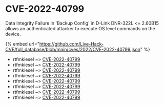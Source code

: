 # CVE-2022-40799

Data Integrity Failure in 'Backup Config' in D-Link DNR-322L <= 2.60B15 allows an authenticated attacker to execute OS level commands on the device.

{% embed url="https://github.com/Live-Hack-CVE/full_database/blob/main/cves/2022/CVE-2022-40799.json" %}


* rtfmkiesel ~> [CVE-2022-40799](https://www.alice-snow.ru/2022/database/cve-2022-40799/cve-2022-40799-rtfmkiesel)
* rtfmkiesel ~> [CVE-2022-40799](https://www.alice-snow.ru/2022/database/cve-2022-40799/cve-2022-40799-rtfmkiesel)
* rtfmkiesel ~> [CVE-2022-40799](https://www.alice-snow.ru/2022/database/cve-2022-40799/cve-2022-40799-rtfmkiesel)
* rtfmkiesel ~> [CVE-2022-40799](https://www.alice-snow.ru/2022/database/cve-2022-40799/cve-2022-40799-rtfmkiesel)
* rtfmkiesel ~> [CVE-2022-40799](https://www.alice-snow.ru/2022/database/cve-2022-40799/cve-2022-40799-rtfmkiesel)
* rtfmkiesel ~> [CVE-2022-40799](https://www.alice-snow.ru/2022/database/cve-2022-40799/cve-2022-40799-rtfmkiesel)
* rtfmkiesel ~> [CVE-2022-40799](https://www.alice-snow.ru/2022/database/cve-2022-40799/cve-2022-40799-rtfmkiesel)
* rtfmkiesel ~> [CVE-2022-40799](https://www.alice-snow.ru/2022/database/cve-2022-40799/cve-2022-40799-rtfmkiesel)